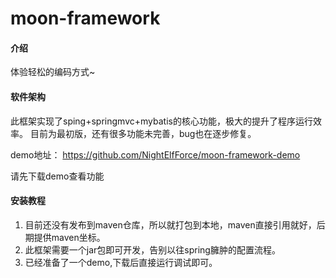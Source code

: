 # moon-framework

#### 介绍
体验轻松的编码方式~

#### 软件架构
此框架实现了sping+springmvc+mybatis的核心功能，极大的提升了程序运行效率。
目前为最初版，还有很多功能未完善，bug也在逐步修复。


demo地址：
https://github.com/NightElfForce/moon-framework-demo

请先下载demo查看功能

#### 安装教程

1.  目前还没有发布到maven仓库，所以就打包到本地，maven直接引用就好，后期提供maven坐标。
2.  此框架需要一个jar包即可开发，告别以往spring臃肿的配置流程。
3.  已经准备了一个demo,下载后直接运行调试即可。


